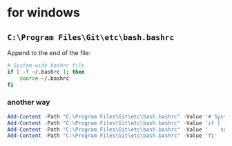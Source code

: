 # for windows

## `C:\Program Files\Git\etc\bash.bashrc`

Append to the end of the file:

```bash
# System-wide bashrc file
if [ -f ~/.bashrc ]; then
    source ~/.bashrc
fi
```

### another way

```powershell
Add-Content -Path "C:\Program Files\Git\etc\bash.bashrc" -Value '# System-wide bashrc file'
Add-Content -Path "C:\Program Files\Git\etc\bash.bashrc" -Value 'if [ -f ~/.bashrc ]; then'
Add-Content -Path "C:\Program Files\Git\etc\bash.bashrc" -Value '    source ~/.bashrc'
Add-Content -Path "C:\Program Files\Git\etc\bash.bashrc" -Value 'fi'
```
